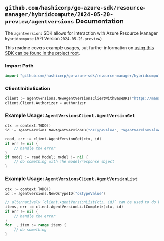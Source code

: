 
## `github.com/hashicorp/go-azure-sdk/resource-manager/hybridcompute/2024-05-20-preview/agentversions` Documentation

The `agentversions` SDK allows for interaction with Azure Resource Manager `hybridcompute` (API Version `2024-05-20-preview`).

This readme covers example usages, but further information on [using this SDK can be found in the project root](https://github.com/hashicorp/go-azure-sdk/tree/main/docs).

### Import Path

```go
import "github.com/hashicorp/go-azure-sdk/resource-manager/hybridcompute/2024-05-20-preview/agentversions"
```


### Client Initialization

```go
client := agentversions.NewAgentVersionsClientWithBaseURI("https://management.azure.com")
client.Client.Authorizer = authorizer
```


### Example Usage: `AgentVersionsClient.AgentVersionGet`

```go
ctx := context.TODO()
id := agentversions.NewAgentVersionID("osTypeValue", "agentVersionValue")

read, err := client.AgentVersionGet(ctx, id)
if err != nil {
	// handle the error
}
if model := read.Model; model != nil {
	// do something with the model/response object
}
```


### Example Usage: `AgentVersionsClient.AgentVersionList`

```go
ctx := context.TODO()
id := agentversions.NewOsTypeID("osTypeValue")

// alternatively `client.AgentVersionList(ctx, id)` can be used to do batched pagination
items, err := client.AgentVersionListComplete(ctx, id)
if err != nil {
	// handle the error
}
for _, item := range items {
	// do something
}
```
